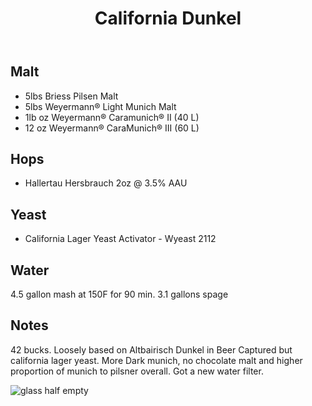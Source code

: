 ﻿---
layout: post
title: California Dunkel
tags: [ beer ]
---
## Malt
- 5lbs Briess Pilsen Malt 
- 5lbs Weyermann® Light Munich Malt 
- 1lb oz Weyermann® Caramunich® II  (40 L)
- 12 oz Weyermann® CaraMunich® III (60 L) 
## Hops
-  Hallertau Hersbrauch 2oz @ 3.5% AAU
## Yeast
-  California Lager Yeast Activator - Wyeast 2112 
## Water
4.5 gallon mash at 150F for 90 min. 3.1 gallons spage 
## Notes
42 bucks. Loosely based on Altbairisch Dunkel in Beer Captured but california lager yeast.
More Dark munich, no chocolate malt and higher proportion of munich to pilsner overall.
Got a new water filter.

![glass half empty](https://images.weserv.nl/?w=900&url=https://4ckvxw.dm.files.1drv.com/y4mYxWHO3dx39KjiGJvVPk0nbOgksG-0vrPPxSQFvpdn7TQkt-y1HrMNikVMi0SQ_7w5fkEZMzgZgJ_Fp5BMdRQk4aFXkuMkMSTVbyq62semP-7c2gp-S9vHHH5SOfZkVOQwlEnDtx1vG4RwFPEa2fsbaO54ZQ6Vbfqprbp46sj1aq631c7OhYbi6VGJhc3ySizeZWBr8OMjl1FHccvX7LoUQ?width=3024&height=4032&cropmode=none)